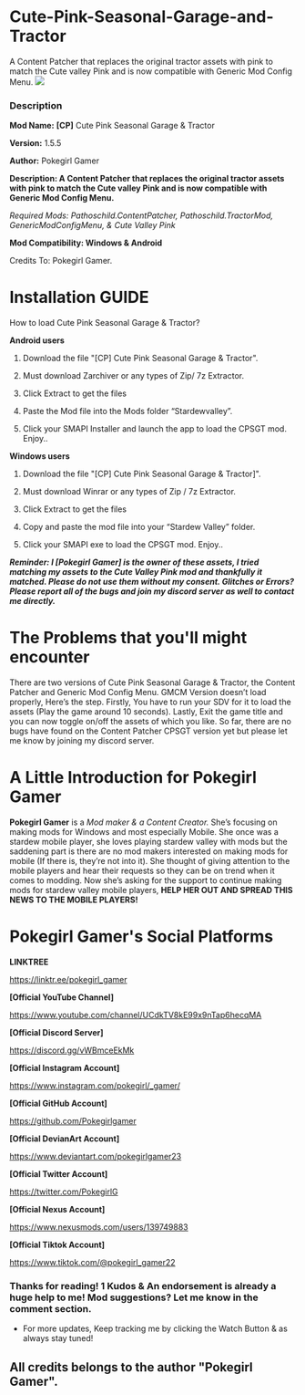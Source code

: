 # **Cute-Pink-Seasonal-Garage-and-Tractor**
A Content Patcher that replaces the original tractor assets with pink to match the Cute valley Pink and is now compatible with Generic Mod Config Menu.
![](https://staticdelivery.nexusmods.com/mods/1303/images/16042/16042-1680010699-1630559833.png)

### **Description**

**Mod Name:** **[CP]** Cute Pink Seasonal Garage & Tractor

**Version:** 1.5.5

**Author:** Pokegirl Gamer

**Description: A Content Patcher that replaces the original tractor assets with pink to match the Cute valley Pink and is now compatible with Generic Mod Config Menu.**

*Required Mods: Pathoschild.ContentPatcher, Pathoschild.TractorMod, GenericModConfigMenu, & Cute Valley Pink*

**Mod Compatibility: Windows & Android**

Credits To: Pokegirl Gamer.

# **Installation GUIDE**

How to load Cute Pink Seasonal Garage & Tractor?


**Android users**


1. Download the file "[CP] Cute Pink Seasonal Garage & Tractor".

2. Must download Zarchiver or any types of Zip/ 7z Extractor.

3. Click Extract to get the files

4. Paste the Mod file into the Mods folder “Stardewvalley”.

5. Click your SMAPI Installer and launch the app to load the CPSGT mod. Enjoy..

**Windows users**

1. Download the file "[CP] Cute Pink Seasonal Garage & Tractor]".

2. Must download Winrar or any types of Zip / 7z Extractor.

3. Click Extract to get the files

4. Copy and paste the mod file into your “Stardew Valley” folder.

5. Click your SMAPI exe to load the CPSGT mod. Enjoy..

***Reminder: I [Pokegirl Gamer] is the owner of these assets, I tried matching my assets to
the Cute Valley Pink mod and thankfully it matched. Please do not use them
without my consent. Glitches or Errors? Please report all of the bugs and join
my discord server as well to contact me directly.***

# **The Problems that you'll might encounter**

There are two versions of Cute Pink Seasonal Garage & Tractor, the Content Patcher and Generic Mod Config Menu.
GMCM Version doesn’t load properly, Here’s the step. Firstly, You have to run
your SDV for it to load the assets (Play the game around 10 seconds). Lastly,
Exit the game title and you can now toggle on/off the assets of which you like.
So far, there are no bugs have found on the Content Patcher CPSGT version yet
but please let me know by joining my discord server.

# **A Little Introduction for Pokegirl Gamer**

**Pokegirl Gamer** is a *Mod maker & a Content Creator.* She’s focusing on making mods for Windows and most especially Mobile. She once was a stardew mobile player, she loves playing stardew valley with mods but the saddening part is there are no mod makers interested on making mods for mobile (If there is, they’re not into it). She thought of giving attention to the mobile players and hear their requests so they can be on trend when it comes to modding. Now she’s asking for the support to continue making mods for stardew valley mobile players, **HELP HER OUT AND SPREAD THIS NEWS TO THE MOBILE PLAYERS!**

# **Pokegirl Gamer's Social Platforms**

**LINKTREE**

https://linktr.ee/pokegirl_gamer
 
**[Official YouTube Channel]**

https://www.youtube.com/channel/UCdkTV8kE99x9nTap6hecqMA
 
**[Official Discord Server]**

https://discord.gg/vWBmceEkMk
 
**[Official Instagram Account]**

https://www.instagram.com/pokegirl/_gamer/
 
**[Official GitHub Account]**

https://github.com/Pokegirlgamer

**[Official DevianArt Account]**

https://www.deviantart.com/pokegirlgamer23

**[Official Twitter Account]**

https://twitter.com/PokegirlG

**[Official Nexus Account]**

https://www.nexusmods.com/users/139749883

**[Official Tiktok Account]**

https://www.tiktok.com/@pokegirl_gamer22

### Thanks for reading! 1 Kudos & An endorsement is already a huge help to me! Mod suggestions? Let me know in the comment section.
 
- For more updates, Keep tracking me by clicking the Watch Button & as always stay
tuned!
 
## **All credits belongs to the author "Pokegirl Gamer".**
